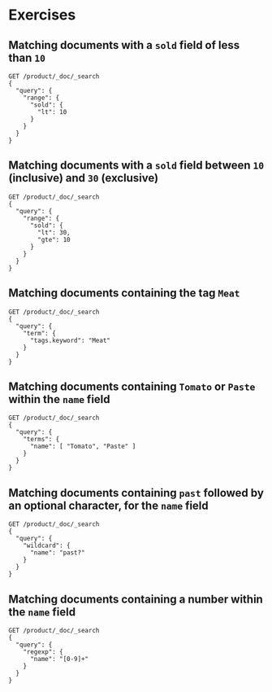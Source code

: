# Exercises

## Matching documents with a `sold` field of less than `10`

```
GET /product/_doc/_search
{
  "query": {
    "range": {
      "sold": {
        "lt": 10
      }
    }
  }
}
```

## Matching documents with a `sold` field between `10` (inclusive) and `30` (exclusive)

```
GET /product/_doc/_search
{
  "query": {
    "range": {
      "sold": {
        "lt": 30,
        "gte": 10
      }
    }
  }
}
```

## Matching documents containing the tag `Meat`

```
GET /product/_doc/_search
{
  "query": {
    "term": {
      "tags.keyword": "Meat"
    }
  }
}
```

## Matching documents containing `Tomato` or `Paste` within the `name` field

```
GET /product/_doc/_search
{
  "query": {
    "terms": {
      "name": [ "Tomato", "Paste" ]
    }
  }
}
```

## Matching documents containing `past` followed by an optional character, for the `name` field

```
GET /product/_doc/_search
{
  "query": {
    "wildcard": {
      "name": "past?"
    }
  }
}
```

## Matching documents containing a number within the `name` field

```
GET /product/_doc/_search
{
  "query": {
    "regexp": {
      "name": "[0-9]+"
    }
  }
}
```

